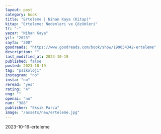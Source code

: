 ```yaml
---
layout: post
category: book
title: "Erteleme | Nihan Kaya (Kitap)"
kitap: "Erteleme: Nedenleri ve Çözümleri"
tr: "-"
yazar: "Nihan Kaya"
yil: "2023"
sayfa: "200"
goodreads: "https://www.goodreads.com/book/show/199054342-erteleme"
description: ""
last_modified_at: 2023-10-19
published: false
posted: 2023-10-19
tag: "psikoloji"
instagram: "no"
insta: "no"
reread: "yes"
rating: "4"
eng: ""
openai: "no"
num: "388"
publisher: "Eksik Parca"
image: "/assets/new/erteleme.jpg"
---
```


2023-10-19-erteleme
